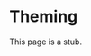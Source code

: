 
# Theming

This page is a stub.

<!--
- Theme Specification
- Define your own scale
- Using Objects
- Color abstractions
- Extending the theme
-->
